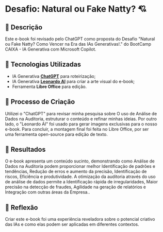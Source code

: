 # Desafio: Natural ou Fake Natty? 💘

## 📒 Descrição
Este e-book foi revisado pelo ChatGPT como proposta do Desafio "Natural ou Fake Natty? Como Vencer na Era das IAs Generativas!." do BootCamp CAIXA - IA Generativa com Microsoft Copilot.

## 🤖 Tecnologias Utilizadas
- IA Generativa **[ChatGPT](https://chat.openai.com)** para roteirização;
- IA Generativa **[Leonardo AI](https://leonardo.ai)** para criar a arte visual do e-book;
- Ferramenta **Libre Office** para edição.

## 🧐 Processo de Criação
Utilizei o "ChatGPT" para revisar minha pesquisa sobre O uso de Análise de Dados na Auditoria, estruturar o conteúdo e refinar minhas ideias. 
Por outro lado, o "Leonardo AI" foi usado para gerar imagens exclusivas para o nosso e-book. 
Para concluir, a montagem final foi feita no Libre Office, por ser uma ferramenta open-source para edição de texto.

## 🚀 Resultados
O e-book apresenta um conteúdo sucinto, demonstrando como Análise de Dados na Auditoria podem proporcionar melhor Identificação de padrões e tendências, Redução de erros e aumento da precisão, Identificação de riscos, Eficiência e produtividade.
A otimização da auditoria através do uso de análise de dados permite a Identificação rápida de irregularidades, Maior precisão na detecção de fraudes, Agilidade na geração de relatórios e Integração com outras áreas da Empresa..

## 💭 Reflexão
Criar este e-book foi uma experiência reveladora sobre o potencial criativo das IAs e como elas podem ser aplicadas em diferentes contextos.
